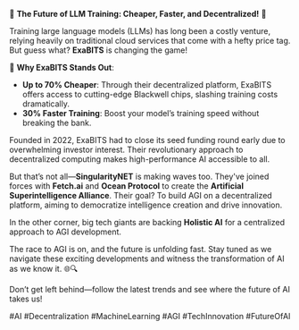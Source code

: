 🚀 **The Future of LLM Training: Cheaper, Faster, and Decentralized!** 🚀

Training large language models (LLMs) has long been a costly venture, relying heavily on traditional cloud services that come with a hefty price tag. But guess what? **ExaBITS** is changing the game!

🌟 **Why ExaBITS Stands Out**:
- **Up to 70% Cheaper**: Through their decentralized platform, ExaBITS offers access to cutting-edge Blackwell chips, slashing training costs dramatically.
- **30% Faster Training**: Boost your model’s training speed without breaking the bank.

Founded in 2022, ExaBITS had to close its seed funding round early due to overwhelming investor interest. Their revolutionary approach to decentralized computing makes high-performance AI accessible to all.

But that’s not all—**SingularityNET** is making waves too. They've joined forces with **Fetch.ai** and **Ocean Protocol** to create the **Artificial Superintelligence Alliance**. Their goal? To build AGI on a decentralized platform, aiming to democratize intelligence creation and drive innovation.

In the other corner, big tech giants are backing **Holistic AI** for a centralized approach to AGI development. 

The race to AGI is on, and the future is unfolding fast. Stay tuned as we navigate these exciting developments and witness the transformation of AI as we know it. 🌐🔍

Don’t get left behind—follow the latest trends and see where the future of AI takes us!

#AI #Decentralization #MachineLearning #AGI #TechInnovation #FutureOfAI